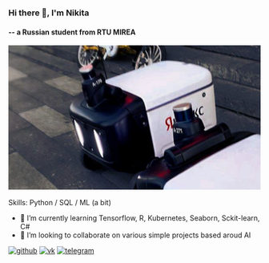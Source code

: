 ### Hi there 👋, I'm Nikita
#### -- a Russian student from RTU MIREA
![-- a Russian student studying in RTU MIREA](https://github.com/pyramidheadshark/pyramidheadshark/blob/main/Untitled.png?raw=true)

Skills: Python / SQL / ML (a bit)

- 🌱 I’m currently learning Tensorflow, R, Kubernetes, Seaborn, Sckit-learn, C#
- 👯 I’m looking to collaborate on various simple projects based aroud AI 

[<img src='https://cdn.jsdelivr.net/npm/simple-icons@3.0.1/icons/github.svg' alt='github' height='40'>](https://github.com/pyramidheadshark)  [<img src='https://cdn.jsdelivr.net/npm/simple-icons@3.0.1/icons/vk.svg' alt='vk' height='40'>](https://vk.com/metashrimp)  [<img src='https://cdn.jsdelivr.net/npm/simple-icons@3.0.1/icons/telegram.svg' alt='telegram' height='40'>](https://t.me/metashrimp)  

